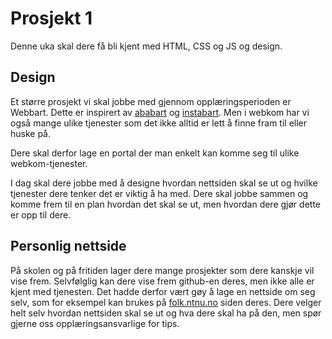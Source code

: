 # Prosjekt 1


Denne uka skal dere få bli kjent med HTML, CSS og JS og design.

## Design
Et større prosjekt vi skal jobbe med gjennom opplæringsperioden er Webbart. Dette er inspirert av [ababart](https://ababart.abakus.no) og [instabart](https://instabart.no). Men i webkom har vi også mange ulike tjenester som det ikke alltid er lett å finne fram til eller huske på.

Dere skal derfor lage en portal der man enkelt kan komme seg til ulike webkom-tjenester.

I dag skal dere jobbe med å designe hvordan nettsiden skal se ut og hvilke tjenester dere tenker det er viktig å ha med. Dere skal jobbe sammen og komme frem til en plan hvordan det skal se ut, men hvordan dere gjør dette er opp til dere.

## Personlig nettside
På skolen og på fritiden lager dere mange prosjekter som dere kanskje vil vise frem. Selvfølglig kan dere vise frem github-en deres, men ikke alle er kjent med tjenesten. Det hadde derfor vært gøy å lage en nettside om seg selv, som for eksempel kan brukes på [folk.ntnu.no](https://i.ntnu.no/wiki/-/wiki/Norsk/Lag+nettside+på+folk-ntnu-no) siden deres.
Dere velger helt selv hvordan nettsiden skal se ut og hva dere skal ha på den, men spør gjerne oss opplæringsansvarlige for tips.